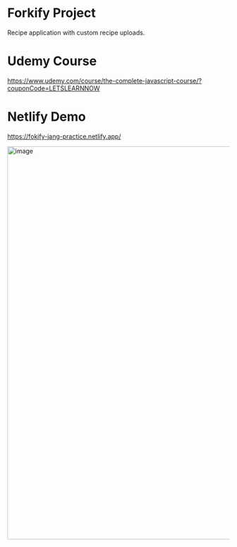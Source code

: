 # Forkify Project

Recipe application with custom recipe uploads.

# Udemy Course
https://www.udemy.com/course/the-complete-javascript-course/?couponCode=LETSLEARNNOW

# Netlify Demo
https://fokify-jang-practice.netlify.app/


<img width="890" alt="image" src="https://github.com/Mingan-Jang/01_Fokify/assets/92624693/7ad9b3b4-4380-4604-8cee-6c7a52d26fe0">
